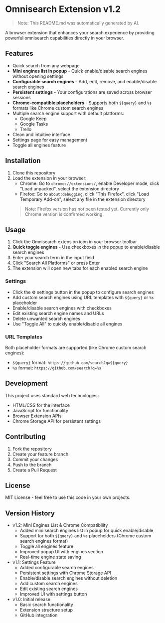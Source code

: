 # Omnisearch Extension v1.2

> Note: This README.md was automatically generated by AI.

A browser extension that enhances your search experience by providing powerful omnisearch capabilities directly in your browser.

## Features
- Quick search from any webpage
- **Mini engines list in popup** - Quick enable/disable search engines without opening settings
- **Configurable search engines** - Add, edit, remove, and enable/disable search engines
- **Persistent settings** - Your configurations are saved across browser sessions
- **Chrome-compatible placeholders** - Supports both `${query}` and `%s` formats like Chrome custom search engines
- Multiple search engine support with default platforms:
  - Google Keep
  - Google Tasks  
  - Trello
- Clean and intuitive interface
- Settings page for easy management
- Toggle all engines feature

## Installation
1. Clone this repository
2. Load the extension in your browser:
   - Chrome: Go to `chrome://extensions/`, enable Developer mode, click "Load unpacked", select the extension directory
   - Firefox: Go to `about:debugging`, click "This Firefox", click "Load Temporary Add-on", select any file in the extension directory
   > Note: Firefox version has not been tested yet. Currently only Chrome version is confirmed working.

## Usage
1. Click the Omnisearch extension icon in your browser toolbar
2. **Quick toggle engines** - Use checkboxes in the popup to enable/disable search engines
3. Enter your search term in the input field
4. Click "Search All Platforms" or press Enter
5. The extension will open new tabs for each enabled search engine

### Settings
- Click the ⚙️ settings button in the popup to configure search engines
- Add custom search engines using URL templates with `${query}` or `%s` placeholder
- Enable/disable search engines with checkboxes
- Edit existing search engine names and URLs
- Delete unwanted search engines
- Use "Toggle All" to quickly enable/disable all engines

### URL Templates
Both placeholder formats are supported (like Chrome custom search engines):
- `${query}` format: `https://github.com/search?q=${query}`
- `%s` format: `https://github.com/search?q=%s`

## Development
This project uses standard web technologies:
- HTML/CSS for the interface
- JavaScript for functionality
- Browser Extension APIs
- Chrome Storage API for persistent settings

## Contributing
1. Fork the repository
2. Create your feature branch
3. Commit your changes
4. Push to the branch
5. Create a Pull Request

## License
MIT License - feel free to use this code in your own projects.

## Version History
- v1.2: Mini Engines List & Chrome Compatibility
  - Added mini search engines list in popup for quick enable/disable
  - Support for both `${query}` and `%s` placeholders (Chrome custom search engines format)
  - Toggle all engines feature
  - Improved popup UI with engines section
  - Real-time engine state saving
- v1.1: Settings Feature
  - Added configurable search engines
  - Persistent settings with Chrome Storage API
  - Enable/disable search engines without deletion
  - Add custom search engines
  - Edit existing search engines
  - Improved UI with settings button
- v1.0: Initial release
  - Basic search functionality
  - Extension structure setup
  - GitHub integration 
